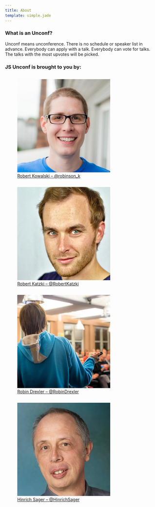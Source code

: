 ```yaml
---
title: About
template: simple.jade
---
```


<h3 class="subheader">What is an Unconf?</h3>

Unconf means unconference. There is no schedule or speaker list in advance. Everybody can apply with a talk. Everybody can vote for talks. The talks with the most upvotes will be picked.

<h3 class="subheader">JS Unconf is brought to you by:</h3>

<div class="row">
  <div class="small-6 columns">
    <figure class="about__image">
      <a href="https://twitter.com/robinson_k" target="_blank">
        <img src="/images/robinson_k.jpg" width="305" height="305">
      </a>
      <figcaption>
        <a href="https://twitter.com/robinson_k" target="_blank">
          Robert Kowalski – @robinson_k
        </a>
      </figcaption>
    </figure>
  </div>
  <div class="small-6 columns">
    <figure class="about__image">
      <a href="https://twitter.com/RobertKatzki" target="_blank">
        <img src="/images/RobertKatzki.jpg" width="305" height="305">
      </a>
      <figcaption>
        <a href="https://twitter.com/RobertKatzki" target="_blank">
          Robert Katzki – @RobertKatzki
        </a>
      </figcaption>
    </figure>
  </div>
  <div class="small-6 columns">
    <figure class="about__image">
      <a href="https://twitter.com/RobinDrexler" target="_blank">
        <img src="/images/RobinDrexler.jpg" width="305" height="305">
      </a>
      <figcaption>
        <a href="https://twitter.com/RobinDrexler" target="_blank">
          Robin Drexler – @RobinDrexler
        </a>
      </figcaption>
    </figure>
  </div>
  <div class="small-6 columns">
    <figure class="about__image">
      <a href="https://twitter.com/HinrichSager" target="_blank">
        <img src="/images/hinrich.png" width="305" height="305">
      </a>
      <figcaption>
        <a href="https://twitter.com/HinrichSager" target="_blank">
          Hinrich Sager – @HinrichSager
        </a>
      </figcaption>
    </figure>
  </div>
</div>
